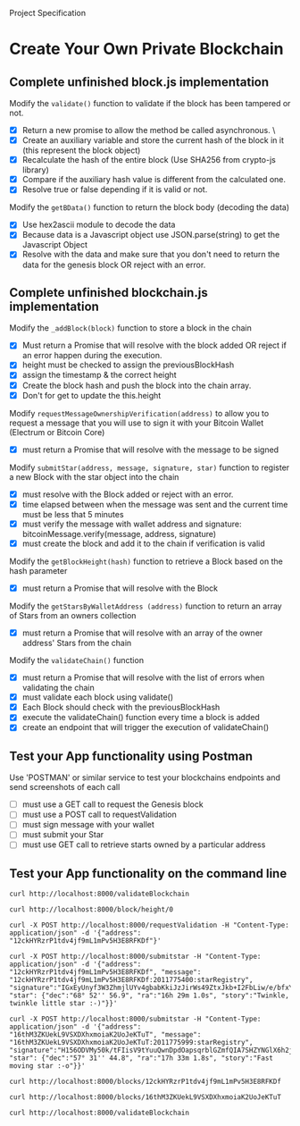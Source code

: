 Project Specification

# Create Your Own Private Blockchain

## Complete unfinished block.js implementation

Modify the `validate()` function to validate if the block has been tampered or not.
	
- [x] Return a new promise to allow the method be called asynchronous. \
- [x] Create an auxiliary variable and store the current hash of the block in it (this represent the block object)
- [x] Recalculate the hash of the entire block (Use SHA256 from crypto-js library)
- [x] Compare if the auxiliary hash value is different from the calculated one.
- [x] Resolve true or false depending if it is valid or not.

Modify the `getBData()` function to return the block body (decoding the data)
	
- [x] Use hex2ascii module to decode the data
- [x] Because data is a Javascript object use JSON.parse(string) to get the Javascript Object
- [x] Resolve with the data and make sure that you don't need to return the data for the genesis block OR reject with an error.

## Complete unfinished blockchain.js implementation

Modify the `_addBlock(block)` function to store a block in the chain
	
- [x] Must return a Promise that will resolve with the block added OR reject if an error happen during the execution.
- [x] height must be checked to assign the previousBlockHash
- [x] assign the timestamp & the correct height
- [x] Create the block hash and push the block into the chain array.
- [x] Don't for get to update the this.height

Modify `requestMessageOwnershipVerification(address)` to allow you to request a message that you will use to sign it with your Bitcoin Wallet (Electrum or Bitcoin Core)

- [x] must return a Promise that will resolve with the message to be signed

Modify `submitStar(address, message, signature, star)` function to register a new Block with the star object into the chain
	
- [x] must resolve with the Block added or reject with an error.
- [x] time elapsed between when the message was sent and the current time must be less that 5 minutes
- [x] must verify the message with wallet address and signature: bitcoinMessage.verify(message, address, signature)
- [x] must create the block and add it to the chain if verification is valid

Modify the `getBlockHeight(hash)` function to retrieve a Block based on the hash parameter

- [x] must return a Promise that will resolve with the Block

Modify the `getStarsByWalletAddress (address)` function to return an array of Stars from an owners collection

- [x] must return a Promise that will resolve with an array of the owner address' Stars from the chain

Modify the `validateChain()` function

- [x] must return a Promise that will resolve with the list of errors when validating the chain
- [x] must validate each block using validate()
- [x] Each Block should check with the previousBlockHash
- [x] execute the validateChain() function every time a block is added
- [x] create an endpoint that will trigger the execution of validateChain()

## Test your App functionality using Postman

Use 'POSTMAN' or similar service to test your blockchains endpoints and send screenshots of each call

- [ ] must use a GET call to request the Genesis block
- [ ] must use a POST call to requestValidation
- [ ] must sign message with your wallet
- [ ] must submit your Star
- [ ] must use GET call to retrieve starts owned by a particular address

## Test your App functionality on the command line

```
curl http://localhost:8000/validateBlockchain

curl http://localhost:8000/block/height/0

curl -X POST http://localhost:8000/requestValidation -H "Content-Type: application/json" -d '{"address": "12ckHYRzrP1tdv4jf9mL1mPv5H3E8RFKDf"}' 

curl -X POST http://localhost:8000/submitstar -H "Content-Type: application/json" -d '{"address": "12ckHYRzrP1tdv4jf9mL1mPv5H3E8RFKDf", "message": "12ckHYRzrP1tdv4jf9mL1mPv5H3E8RFKDf:2011775400:starRegistry", "signature":"IGxEyUnyf3W3ZhmjlUYv4gbabKkiJzJirWs49ZtxJkb+I2FbLiw/e/bfxYtMzkUkoES795ZvJR8ortSGYrOv92s=", "star": {"dec":"68° 52'' 56.9", "ra":"16h 29m 1.0s", "story":"Twinkle, twinkle little star :-)"}}' 

curl -X POST http://localhost:8000/submitstar -H "Content-Type: application/json" -d '{"address": "16thM3ZKUekL9VSXDXhxmoiaK2UoJeKTuT", "message": "16thM3ZKUekL9VSXDXhxmoiaK2UoJeKTuT:2011775999:starRegistry", "signature":"H156ODVMy50k/tFIisV9tYuuQwnDpdOapsqrblGZmfQIA7SHZYNGlX6h2jg1hC5XbnGoEyOkWYiD7u7+LYxQg00=", "star": {"dec":"57° 31'' 44.8", "ra":"17h 33m 1.8s", "story":"Fast moving star :-o"}}' 

curl http://localhost:8000/blocks/12ckHYRzrP1tdv4jf9mL1mPv5H3E8RFKDf

curl http://localhost:8000/blocks/16thM3ZKUekL9VSXDXhxmoiaK2UoJeKTuT

curl http://localhost:8000/validateBlockchain


```